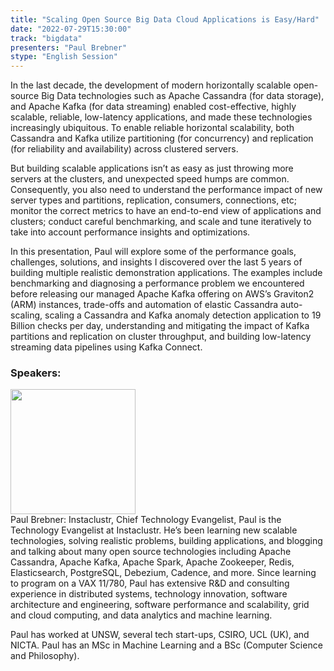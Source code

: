 ```yaml
---
title: "Scaling Open Source Big Data Cloud Applications is Easy/Hard"
date: "2022-07-29T15:30:00"
track: "bigdata"
presenters: "Paul Brebner"
stype: "English Session"
---
```

In the last decade, the development of modern horizontally scalable open-source Big Data technologies such as Apache Cassandra (for data storage), and Apache Kafka (for data streaming) enabled cost-effective, highly scalable, reliable, low-latency applications, and made these technologies increasingly ubiquitous. To enable reliable horizontal scalability, both Cassandra and Kafka utilize partitioning (for concurrency) and replication (for reliability and availability) across clustered servers. 

But building scalable applications isn’t as easy as just throwing more servers at the clusters, and unexpected speed humps are common. Consequently, you also need to understand the performance impact of new server types and partitions, replication, consumers, connections, etc; monitor the correct metrics to have an end-to-end view of applications and clusters; conduct careful benchmarking, and scale and tune iteratively to take into account performance insights and optimizations. 

In this presentation, Paul will explore some of the performance goals, challenges, solutions, and insights I discovered over the last 5 years of building multiple realistic demonstration applications. The examples include benchmarking and diagnosing a performance problem we encountered before releasing our managed Apache Kafka offering on AWS’s Graviton2 (ARM) instances, trade-offs and automation of elastic Cassandra auto-scaling, scaling a Cassandra and Kafka anomaly detection application to 19 Billion checks per day, understanding and mitigating the impact of Kafka partitions and replication on cluster throughput, and building low-latency streaming data pipelines using Kafka Connect.
 ### Speakers: 
 <img src="images/speaker/1043.png" width="200" /><br>Paul Brebner: Instaclustr, Chief Technology Evangelist, Paul is the Technology Evangelist at Instaclustr. He’s been learning new scalable technologies, solving realistic problems, building applications, and blogging and talking about many open source technologies including Apache Cassandra, Apache Kafka, Apache Spark, Apache Zookeeper, Redis, Elasticsearch, 
 PostgreSQL, Debezium, Cadence, and more. 
Since learning to program on a VAX 11/780, Paul has extensive R&D and consulting experience in distributed systems, technology innovation, software architecture and engineering, software performance and scalability, grid and cloud computing, and data analytics and machine learning.

Paul has worked at UNSW, several tech start-ups, CSIRO, UCL (UK), and NICTA. Paul has an MSc in Machine Learning and a BSc (Computer Science and Philosophy).

 